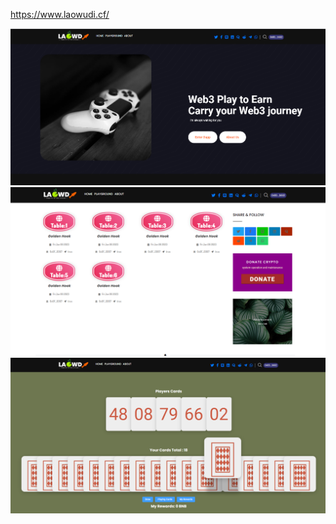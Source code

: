 https://www.laowudi.cf/

![Image text](https://github.com/wu55246842/GoldenHookGame/blob/main/ui/img-folder/Screenshot_2.png)
![Image text](https://github.com/wu55246842/GoldenHookGame/blob/main/ui/img-folder/Screenshot_3.png)
![Image text](https://github.com/wu55246842/GoldenHookGame/blob/main/ui/img-folder/Screenshot_4.png)